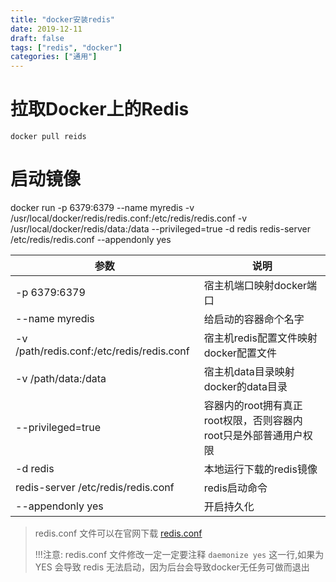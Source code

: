 ```yaml
---
title: "docker安装redis"
date: 2019-12-11
draft: false
tags: ["redis", "docker"]
categories: ["通用"]
---
```


# 拉取Docker上的Redis
```linux
docker pull reids
```

# 启动镜像
docker run -p 6379:6379 --name myredis -v /usr/local/docker/redis/redis.conf:/etc/redis/redis.conf  -v /usr/local/docker/redis/data:/data --privileged=true -d redis redis-server /etc/redis/redis.conf --appendonly yes

|参数|说明|
| ---- | ---- |
| -p 6379:6379 |宿主机端口映射docker端口
|--name myredis |给启动的容器命个名字|
|-v /path/redis.conf:/etc/redis/redis.conf| 宿主机redis配置文件映射docker配置文件|
|-v /path/data:/data | 宿主机data目录映射docker的data目录|
|--privileged=true | 容器内的root拥有真正root权限，否则容器内root只是外部普通用户权限|
| -d redis |本地运行下载的redis镜像|
| redis-server /etc/redis/redis.conf | redis启动命令|
| --appendonly yes | 开启持久化|


> redis.conf 文件可以在官网下载 [redis.conf](http://download.redis.io/redis-stable/redis.conf)
>
> !!!注意: redis.conf 文件修改一定一定要注释 `daemonize yes` 这一行,如果为YES 会导致 redis 无法启动，因为后台会导致docker无任务可做而退出